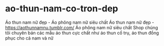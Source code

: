 # ao-thun-nam-co-tron-dep
 Áo thun nam nữ đẹp - Áo phông nam nữ siêu chất Áo thun nam nữ đẹp - https://aothunnamnu.tumblr.com/ Áo phông nam nữ siêu chất Shop chúng tôi chuyên bán các mẫu áo thun cực chất như áo thun cổ trụ, áo thun đồng phục cho cả nam và nữ
